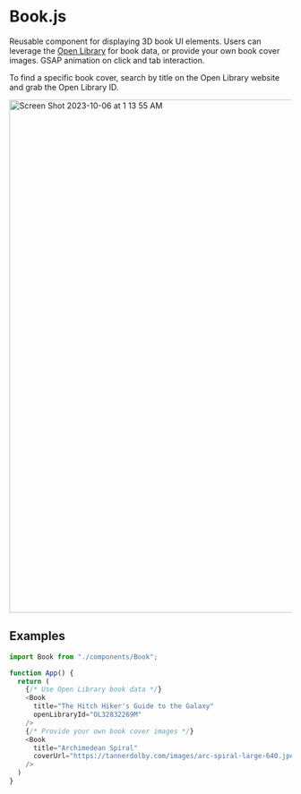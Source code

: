 # Book.js
Reusable component for displaying 3D book UI elements. Users can leverage the [Open Library](https://openlibrary.org/) for book data, or provide your own book cover images. GSAP animation on click and tab interaction.

To find a specific book cover, search by title on the Open Library website and grab the Open Library ID.

<img width="917" alt="Screen Shot 2023-10-06 at 1 13 55 AM" src="https://github.com/tannerdolby/eleventy-plugin-metagen/assets/48612525/54f1c51c-120a-487f-a023-d1394354ddd5">


## Examples
```js
import Book from "./components/Book";

function App() {
  return (
    {/* Use Open Library book data */}
    <Book
      title="The Hitch Hiker's Guide to the Galaxy"
      openLibraryId="OL32832269M"
    />
    {/* Provide your own book cover images */}
    <Book
      title="Archimedean Spiral"
      coverUrl="https://tannerdolby.com/images/arc-spiral-large-640.jpeg"
    />
  )
}
```
